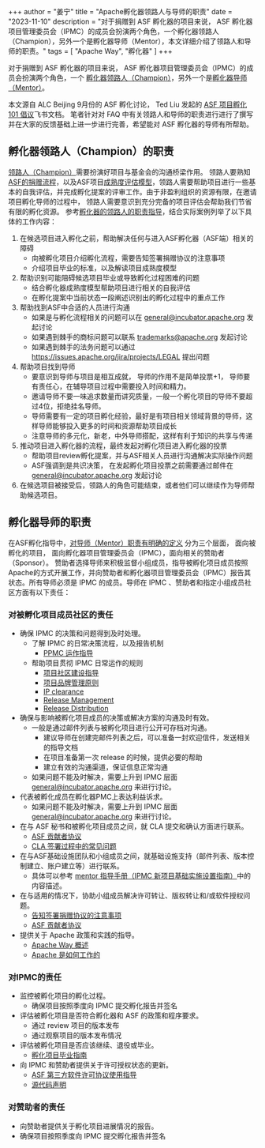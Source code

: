 +++
author = "姜宁"
title = "Apache孵化器领路人与导师的职责"
date = "2023-11-10"
description = "对于捐赠到 ASF 孵化器的项目来说， ASF 孵化器项目管理委员会（IPMC）的成员会扮演两个角色，一个孵化器领路人（Champion），另外一个是孵化器导师（Mentor），本文详细介绍了领路人和导师的职责。"
tags = [
    "Apache Way",
    "孵化器"
]
+++

对于捐赠到 ASF 孵化器的项目来说， ASF 孵化器项目管理委员会（IPMC）的成员会扮演两个角色，一个 [孵化器领路人（Champion）](https://incubator.apache.org/guides/roles_and_responsibilities.html#champion)，另外一个是[孵化器导师（Mentor）](https://incubator.apache.org/guides/roles_and_responsibilities.html#mentor)。

本文源自 ALC Beijing 9月份的 ASF 孵化讨论， Ted Liu 发起的 [ASF 项目孵化 101 倡议](https://kaiyuanshe.feishu.cn/docx/AVykdYCNUothfuxDnwJclwPrn0d)飞书文档。 笔者针对对 FAQ 中有关领路人和导师的职责进行进行了撰写并在大家的反馈基础上进一步进行完善，希望能对 ASF 孵化器的导师有所帮助。

## 孵化器领路人（Champion）的职责

[领路人（Champion）](https://incubator.apache.org/guides/roles_and_responsibilities.html#champion)需要扮演好项目与基金会的沟通桥梁作用。 领路人要熟知[ASF的捐赠流程](https://incubator.apache.org/cookbook/)，以及ASF项目[成熟度评估模型](https://community.apache.org/apache-way/apache-project-maturity-model.html)，领路人需要帮助项目进行一些基本的自我评估，并完成孵化提案的评审工作。由于非盈利组织的资源有限，在邀请项目孵化导师的过程中， 领路人需要意识到充分完备的项目评估会帮助我们节省有限的孵化资源。
参考[孵化器的领路人的职责指导](https://incubator.apache.org/guides/roles_and_responsibilities.html#champion)，结合实际案例列举了以下具体的工作内容：

1. 在候选项目进入孵化之前，帮助解决任何与进入ASF孵化器（ASF端）相关的障碍
   * 向被孵化项目介绍孵化流程，需要告知签署捐赠协议的注意事项
   * 介绍项目毕业的标准，以及解读项目成熟度模型
2. 帮助识别可能阻碍候选项目毕业或导致孵化过程困难的问题
   * 结合孵化器成熟度模型帮助项目进行相关的自我评估
   * 在孵化提案中当前状态一段阐述识别出的孵化过程中的重点工作
3. 帮助找到ASF中合适的人员进行沟通
   * 如果是与孵化流程相关的问题可以在 general@incubator.apache.org 发起讨论
   * 如果遇到棘手的商标问题可以联系 trademarks@apache.org 发起讨论
   * 如果遇到棘手的法务问题可以通过 <https://issues.apache.org/jira/projects/LEGAL> 提出问题
4. 帮助项目找到导师
   * 要意识到导师与项目是相互成就， 导师的作用不是简单投票+1， 导师要有责任心，在辅导项目过程中需要投入时间和精力。
   * 邀请导师不要一味追求数量而讲究质量，一般一个孵化项目的导师不要超过4位，拒绝挂名导师。
   * 导师需要有一定的项目孵化经验，最好是有项目相关领域背景的导师，这样导师能够投入更多的时间和资源帮助项目成长
   * 注意导师的多元化，新老，中外导师搭配，这样有利于知识的共享与传递
5. 推动项目进入孵化器的流程，最终发起对孵化项目进入孵化器的投票
   * 帮助项目review孵化提案，并与ASF相关人员进行沟通解决实际操作问题
   * ASF强调到是共识决策， 在发起孵化项目投票之前需要通过邮件在  general@incubator.apache.org 发起讨论
6. 在候选项目被接受后，领路人的角色可能结束，或者他们可以继续作为导师帮助候选项目。

## 孵化器导师的职责

在ASF孵化指导中，[对导师（Mentor）职责有明确的定义](https://incubator.apache.org/guides/roles_and_responsibilities.html#mentor) 分为三个层面， 面向被孵化的项目， 面向孵化器项目管理委员会（IPMC），面向相关的赞助者（Sponsor）。
赞助者选择导师来积极监督小组成员，指导被孵化项目成员按照Apache的方式开展工作，并向赞助者和孵化器项目管理委员会（IPMC）报告其状态。所有导师必须是 IPMC 的成员。导师在 IPMC 、赞助者和指定小组成员社区方面有以下责任：

### 对被孵化项目成员社区的责任

* 确保 IPMC 的决策和问题得到及时处理。
  * 了解 IPMC 的日常决策流程，以及报告机制
    * [PPMC 运作指导](https://incubator.apache.org/guides/ppmc.html)
  * 帮助项目贯彻 IPMC 日常运作的规则
    * [项目社区建设指导](https://incubator.apache.org/guides/community.html)
    * [项目品牌管理原则](https://incubator.apache.org/guides/branding.html)
    * [IP clearance](https://incubator.apache.org/guides/ip_clearance.html)
    * [Release Management](https://incubator.apache.org/guides/releasemanagement.html)
    * [Release Distribution](https://incubator.apache.org/guides/distribution.html)
* 确保与影响被孵化项目成员的决策或解决方案的沟通及时有效。
  * 一般是通过邮件列表与被孵化项目进行公开可存档对沟通。
    * 建议导师在创建完邮件列表之后，可以准备一封欢迎信件，发送相关的指导文档
    * 在项目准备第一次 release 的时候，提供必要的帮助
    * 建立有效的沟通渠道，保证信息正常沟通
  * 如果问题不能及时解决，需要上升到 IPMC 层面 general@incubator.apache.org 来进行讨论。
* 代表被孵化成员在孵化器PMC上表达利益诉求。
  * 如果问题不能及时解决，需要上升到 IPMC 层面 general@incubator.apache.org 来进行讨论。
* 在与 ASF 秘书和被孵化项目成员之间，就 CLA 提交和确认方面进行联系。
  * [ASF 贡献者协议](https://www.apache.org/licenses/contributor-agreements.html)
  * [CLA 签署过程中的常见问题](https://www.apache.org/licenses/cla-faq.html)
* 在与ASF基础设施团队和小组成员之间，就基础设施支持（邮件列表、版本控制建立、账户建立等）进行联系。
  * 具体可以参考 [mentor 指导手册（IPMC 新项目基础实施设置指南）](https://github.com/alc-beijing/alc-site/wiki/IPMC%E5%BB%BA%E8%AE%BE%E6%96%B0%E9%A1%B9%E7%9B%AE%E5%9F%BA%E7%A1%80%E5%AE%9E%E6%96%BD%E9%85%8D%E7%BD%AE%E6%8C%87%E5%8D%97)中的内容描述。
* 在与适用的情况下，协助小组成员解决许可转让、版权转让和/或软件授权问题。
  * [告知签署捐赠协议的注意事项](https://alc-beijing.github.io/alc-site/post/apache_incubator_ip_policy/)
  * [ASF 贡献者协议](https://www.apache.org/licenses/contributor-agreements.html)
* 提供关于 Apache 政策和实践的指导。
  * [Apache Way 概述](https://www.apache.org/theapacheway/)
  * [Apache 是如何工作的](https://www.apache.org/foundation/how-it-works/)
  
### 对IPMC的责任

* 监控被孵化项目的孵化过程。
  * 确保项目按照季度向 IPMC 提交孵化报告并签名
* 评估被孵化项目是否符合孵化器和 ASF 的政策和程序要求。
  * 通过 review 项目的版本发布
  * 通过观察项目的版本发布情况
* 评估被孵化项目是否应该继续、退役或毕业。
  * [孵化项目毕业指南](https://incubator.apache.org/guides/graduation.html)
* 向 IPMC 和赞助者提供关于许可授权状态的更新。
  * [ASF 第三方软件许可协议使用指导](https://www.apache.org/legal/resolved.html)
  * [源代码声明](https://www.apache.org/legal/src-headers.html)
  
### 对赞助者的责任

* 向赞助者提供关于孵化项目进展情况的报告。
* 确保项目按照季度向 IPMC 提交孵化报告并签名
  